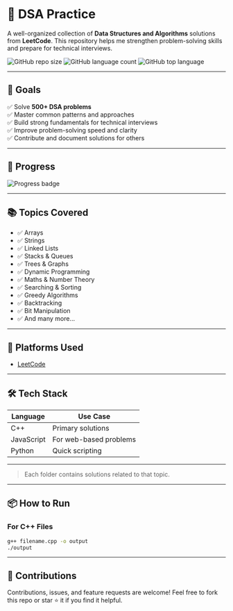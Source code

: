# 🚀 DSA Practice

A well-organized collection of **Data Structures and Algorithms** solutions from **LeetCode**. This repository helps me strengthen problem-solving skills and prepare for technical interviews.

![GitHub repo size](https://img.shields.io/github/repo-size/manishh-18/dsa-practice)
![GitHub language count](https://img.shields.io/github/languages/count/manishh-18/dsa-practice)
![GitHub top language](https://img.shields.io/github/languages/top/manishh-18/dsa-practice)

---

## 🎯 Goals

✅ Solve **500+ DSA problems**  
✅ Master common patterns and approaches  
✅ Build strong fundamentals for technical interviews  
✅ Improve problem-solving speed and clarity  
✅ Contribute and document solutions for others

---

## 🧮 Progress

![Progress badge](https://img.shields.io/badge/Problems%20Solved-48%2F500-blue)



---

## 📚 Topics Covered

- ✅ Arrays
- ✅ Strings
- ✅ Linked Lists
- ✅ Stacks & Queues
- ✅ Trees & Graphs
- ✅ Dynamic Programming
- ✅ Maths & Number Theory
- ✅ Searching & Sorting
- ✅ Greedy Algorithms
- ✅ Backtracking
- ✅ Bit Manipulation
- ✅ And many more...

---

## 🧩 Platforms Used

- [LeetCode](https://leetcode.com/)

---

## 🛠️ Tech Stack

| Language   | Use Case                 |
|------------|--------------------------|
| C++        | Primary solutions        |
| JavaScript | For web-based problems   |
| Python     | Quick scripting          |

---

> Each folder contains solutions related to that topic.

---

## 📦 How to Run

### For C++ Files

```bash
g++ filename.cpp -o output
./output
```

---

## 🤝 Contributions

Contributions, issues, and feature requests are welcome! Feel free to fork this repo or star ⭐ it if you find it helpful.

